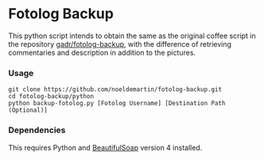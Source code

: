 # Fotolog Backup

This python script intends to obtain the same as the original coffee script in the repository [gadr/fotolog-backup](https://github.com/gadr/fotolog-backup), with the difference of retrieving commentaries and description in addition to the pictures.

### Usage

    git clone https://github.com/noeldemartin/fotolog-backup.git
    cd fotolog-backup/python
    python backup-fotolog.py [Fotolog Username] [Destination Path (Optional)]

### Dependencies

This requires Python and [BeautifulSoap](http://www.crummy.com/software/BeautifulSoup/) version 4 installed.